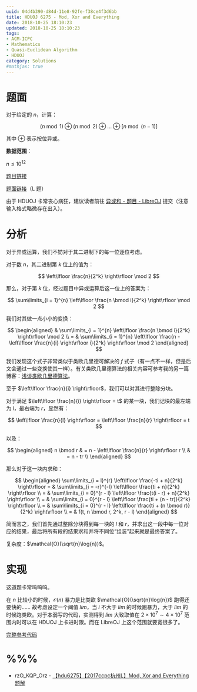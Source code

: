 ```yaml
---
uuid: 04d4b390-d84d-11e8-92fe-f38ce4f3d6bb
title: HDUOJ 6275 - Mod, Xor and Everything
date: 2018-10-25 18:10:23
updated: 2018-10-25 18:10:23
tags: 
- ACM-ICPC
- Mathematics
- Quasi-Euclidean Algorithm
- HDUOJ
category: Solutions
#mathjax: true
---
```


# 题面

对于给定的 $n$，计算：

$$
(n \bmod 1) \oplus (n \bmod 2) \oplus \dots \oplus [n \bmod (n - 1)]
$$

其中 $\oplus$ 表示按位异或。

**数据范围**：

$n \le 10^{12}$

[题目链接](http://acm.hdu.edu.cn/showproblem.php?pid=6275)

[题面链接](http://acm.hdu.edu.cn/downloads/CCPC2018-Hangzhou-ProblemSet.pdf)（L 题）

由于 HDUOJ 卡常丧心病狂，建议读者前往 [异或和 - 题目 - LibreOJ](https://loj.ac/problem/6344) 提交（注意输入格式略微存在出入）。

# 分析

对于异或运算，我们不妨对于其二进制下的每一位逐位考虑。

对于数 $n$，其二进制第 $k$ 位上的值为：

$$
\left\lfloor \frac{n}{2^k} \right\rfloor \mod 2
$$

那么，对于第 $k$ 位，经过题目中异或运算后这一位上的答案为：

$$
\sum\limits_{i = 1}^{n} \left\lfloor \frac{n \bmod i}{2^k} \right\rfloor \mod 2
$$

我们对其做一点小小的变换：

$$
\begin{aligned}
& \sum\limits_{i = 1}^{n} \left\lfloor \frac{n \bmod i}{2^k} \right\rfloor \mod 2 \\
= & \sum\limits_{i = 1}^{n} \left\lfloor \frac{n - \left\lfloor \frac{n}{i} \right\rfloor i}{2^k} \right\rfloor \mod 2
\end{aligned}
$$

我们发现这个式子非常类似于类欧几里德可解决的 $f$ 式子（有一点不一样，但是后文会通过一些变换使其一样）。有关类欧几里德算法的相关内容可参考我的另一篇博客：[浅谈类欧几里德算法](https://blog.codgician.pw/2018/10/18/quasi-euclidean-algorithm/)。

至于 $\left\lfloor \frac{n}{i} \right\rfloor$，我们可以对其进行整除分块。

对于满足 $\left\lfloor \frac{n}{i} \right\rfloor = t$ 的某一块，我们记块的最左端为 $l$，最右端为 $r$，显然有：

$$
\left\lfloor \frac{n}{l} \right\rfloor = \left\lfloor \frac{n}{r} \right\rfloor = t
$$

以及：

$$
\begin{aligned}
n \bmod r & = n - \left\lfloor \frac{n}{r} \right\rfloor r \\
& = n - tr \\
\end{aligned}
$$

那么对于这一块内求和：

$$
\begin{aligned}
\sum\limits_{i = l}^{r} \left\lfloor \frac{-ti + n}{2^k} \right\rfloor = & \sum\limits_{i = -r}^{-l} \left\lfloor \frac{ti + n}{2^k} \right\rfloor \\
= & \sum\limits_{i = 0}^{r - l} \left\lfloor \frac{t(i - r) + n}{2^k} \right\rfloor \\
= & \sum\limits_{i = 0}^{r - l} \left\lfloor \frac{ti + (n - tr)}{2^k} \right\rfloor \\
= & \sum\limits_{i = 0}^{r - l} \left\lfloor \frac{ti + (n \bmod r)}{2^k} \right\rfloor \\
= & f(t, n \bmod r, 2^k, r - l)
\end{aligned}
$$

简而言之，我们首先通过整除分块得到每一块的 $l$ 和 $r$，并求出这一段中每一位对应的结果，最后将所有段的结果求和并将不同位“组装”起来就是最终答案了。

复杂度：$\mathcal{O}(\sqrt{n}\log{n})$。

# 实现

这道题卡常呜呜呜。

在 $n$ 比较小的时候，$\mathcal{O}(n)$ 暴力是比类欧 $\mathcal{O}(\sqrt{n}\log{n})$ 跑得还要快的…… 故考虑设定一个阈值 $lim$，当 $i$ 不大于 $lim$ 的时候跑暴力，大于 $lim$ 的时候跑类欧。对于本弱写的代码，实测得到 $lim$ 大致取值在 $2 \times 10^7 \sim 4 \times 10^7$ 范围内时可以在 HDUOJ 上卡进时限。而在 LibreOJ 上这个范围就要宽很多了。

[完整参考代码](https://github.com/codgician/ACM-ICPC/blob/master/HDUOJ/6275/quasi_euclidean.cpp)

# %%%

- rzO_KQP_Orz - [【hdu6275】【2017ccpc杭州L】Mod, Xor and Everything 题解](https://blog.csdn.net/rzO_KQP_Orz/article/details/83120181?utm_source=blogxgwz0)
